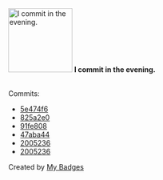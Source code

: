 <img src="https://my-badges.github.io/my-badges/evening-commits.png" alt="I commit in the evening." title="I commit in the evening." width="128">
<strong>I commit in the evening.</strong>
<br><br>

Commits:

- <a href="https://github.com/Azecko/calculateur-moyennes/commit/5e474f6640d7b5c47bfcd16475b542bccb5fca10">5e474f6</a>
- <a href="https://github.com/ponsfrilus/rapport-de-stage/commit/825a2e071eb7a815c21221f2870cfcaad9dcb84b">825a2e0</a>
- <a href="https://github.com/ponsfrilus/rapport-de-stage/commit/91fe80806e09593d1026262ca2288bb557625485">91fe808</a>
- <a href="https://github.com/ponsfrilus/rapport-de-stage/commit/47aba4495cee0e89ec2144ccfc281faf1254a35d">47aba44</a>
- <a href="https://github.com/Azecko/rapport-de-stage/commit/20052364074b46a56ac607851ca1da13ccfa253b">2005236</a>
- <a href="https://github.com/ponsfrilus/rapport-de-stage/commit/20052364074b46a56ac607851ca1da13ccfa253b">2005236</a>


Created by <a href="https://github.com/my-badges/my-badges">My Badges</a>